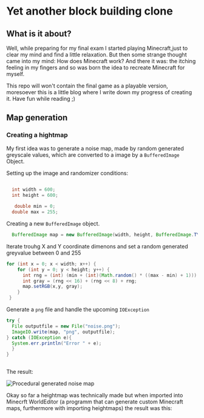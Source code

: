 # Yet another block building clone

## What is it about?

Well, while preparing for my final exam I started playing Minecraft,just to clear my mind and find a little relaxation. But then some strange thought came into my mind: How does Minecraft work? 
And there it was: the itching feeling in my fingers and so was born the idea to recreate Minecraft for myself.

This repo will won't contain the final game as a playable version, moresoever this is a little blog where I write down my progress of creating it.
Have fun while reading ;)

## Map generation
### Creating a hightmap

My first idea was to generate a noise map, made by random generated greyscale values, which are converted to a image by a `BufferedImage` Object.


Setting up the image and randomizer conditions:


```Java

  int width = 600;
  int height = 600;
  
   double min = 0;
  double max = 255;
```

Creating a new `BufferedImage` object.

```Java
  BufferedImage map = new BufferedImage(width, height, BufferedImage.TYPE_BYTE_GRAY);
```

Iterate trouhg X and Y coordinate dimenons and set a random generated greyvalue between 0 and 255

```Java
for (int x = 0; x < width; x++) {
    for (int y = 0; y < height; y++) {
      int rng = (int) (min + (int)(Math.random() * ((max - min) + 1)));
      int gray = (rng << 16) + (rng << 8) + rng;
      map.setRGB(x,y, gray);
    }
 }
 ```
 
 
 Generate a `png` file and handle the upcoming `IOException`
 
 ```Java
 try {
   File outputfile = new File("noise.png");
   ImageIO.write(map, "png", outputfile);
 } catch (IOException e){
   System.err.println("Error " + e);
   }
 }
    
```

The result:


![Procedural generated noise map](https://user-images.githubusercontent.com/70364903/234199370-d672e529-912f-4518-b9d2-4c1925ba52ed.png)

Okay so far a heightmap was technically made but when imported into Minecrft WorldEditor (a programm that can generate custom Minecraft maps, furthermore with importing heightmaps) the result was this:


